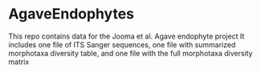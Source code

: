 # AgaveEndophytes

This repo contains data for the Jooma et al. Agave endophyte project
It includes one file of ITS Sanger sequences, one file with summarized morphotaxa diversity table, and one file with the full morphotaxa diversity matrix
